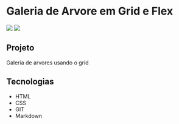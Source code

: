 # Galeria de Arvore em Grid e Flex
![](./flex/previewFlex)
![](./Grid/previewGrid)

## Projeto
Galeria de arvores usando o grid

## Tecnologias
* HTML
* CSS
* GIT
* Markdown